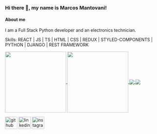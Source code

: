### Hi there 👋, my name is Marcos Mantovani!
#### About me
I am a Full Stack Python developer and an electronics technician.

Skills: REACT | JS | TS | HTML | CSS | REDUX | STYLED-COMPONENTS | PYTHON | DJANGO | REST FRAMEWORK

<a href="https://github.com/anuraghazra/github-readme-stats">
  <img height=200 align="center" src="https://github-readme-stats.vercel.app/api?username=MarcosMantovani&theme=radical" />
</a>
<a href="https://github.com/anuraghazra/convoychat">
  <img height=200 align="center" src="https://github-readme-stats.vercel.app/api/top-langs?username=MarcosMantovani&layout=compact&langs_count=8&card_width=320&theme=radical" />
</a>

<a href="https://github.com/MarcosMantovani/efood" margin="16px">
  <img align="center" src="https://github-readme-stats.vercel.app/api/pin/?username=MarcosMantovani&repo=efood&theme=radical" />
</a>
<a href="https://github.com/MarcosMantovani/eplay">
  <img align="center" src="https://github-readme-stats.vercel.app/api/pin/?username=MarcosMantovani&repo=eplay&theme=radical" />
</a>

[<img src='https://cdn.jsdelivr.net/npm/simple-icons@3.0.1/icons/github.svg' alt='github' height='40'>](https://github.com/MarcosMantovani)  [<img src='https://cdn.jsdelivr.net/npm/simple-icons@3.0.1/icons/linkedin.svg' alt='linkedin' height='40'>](https://www.linkedin.com/in/https://www.linkedin.com/in/marcos-vinicius-mantovani//)  [<img src='https://cdn.jsdelivr.net/npm/simple-icons@3.0.1/icons/instagram.svg' alt='instagram' height='40'>](https://www.instagram.com/https://www.instagram.com/marcos_mantovani_//)  

